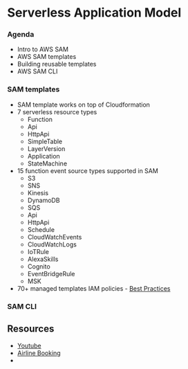 # Serverless Application Model

### Agenda 
- Intro to AWS SAM
- AWS SAM templates
- Building reusable templates
- AWS SAM CLI

### SAM templates
- SAM template works on top of Cloudformation
- 7 serverless resource types
  - Function 
  - Api
  - HttpApi
  - SimpleTable
  - LayerVersion
  - Application
  - StateMachine
- 15 function event source types supported in SAM
  - S3
  - SNS
  - Kinesis
  - DynamoDB
  - SQS
  - Api
  - HttpApi
  - Schedule
  - CloudWatchEvents
  - CloudWatchLogs
  - IoTRule
  - AlexaSkills
  - Cognito
  - EventBridgeRule
  - MSK
- 70+ managed templates IAM policies - [Best Practices](https://slip.link/sam-policies)

### SAM CLI

## Resources
- [Youtube](https://www.youtube.com/watch?v=9IYpGTS7Jy0)
- [Airline Booking](https://github.com/aws-samples/aws-serverless-airline-booking)
- 
